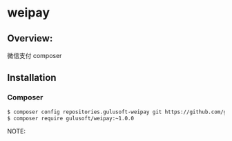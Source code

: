 # weipay


## Overview:

微信支付 composer

## Installation

### Composer

```bash
$ composer config repositories.gulusoft-weipay git https://github.com/gulusoft/weipay.git
$ composer require gulusoft/weipay:~1.0.0
```

NOTE: 

